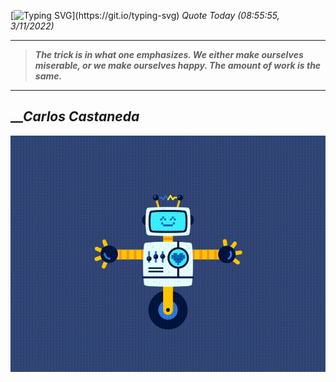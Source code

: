 [![Typing SVG](https://readme-typing-svg.herokuapp.com?font=Press+Start+2P&color=C2F784&size=35&width=900&height=100&lines=Hello+World%2C+I'm+Hung+!)](https://git.io/typing-svg) 
 _Quote Today (08:55:55, 3/11/2022)_
___
>**_The trick is in what one emphasizes. We either make ourselves miserable, or we make ourselves happy. The amount of work is the same._**
___

## __**_Carlos Castaneda_**

![RobotDance](src/assets/images/robot-dancing-dribble.gif?style=center)
